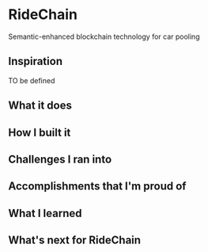 # RideChain
Semantic-enhanced blockchain technology for car pooling

## Inspiration
TO be defined
## What it does

## How I built it

## Challenges I ran into

## Accomplishments that I'm proud of

## What I learned

## What's next for RideChain
